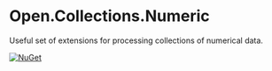 # Open.Collections.Numeric

Useful set of extensions for processing collections of numerical data.

[![NuGet](https://img.shields.io/nuget/v/Open.Collections.Numeric.svg)](https://www.nuget.org/packages/Open.Collections.Numeric/)
